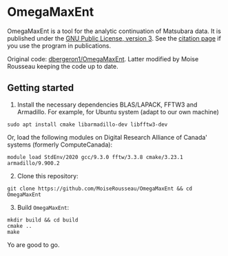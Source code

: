# OmegaMaxEnt

OmegaMaxEnt is a tool for the analytic continuation of Matsubara data. 
It is published under the [GNU Public License, version 3][license]. 
See the [citation page][cite] if you use the program in publications.

Original code: [dbergeron1/OmegaMaxEnt](https://github.com/dbergeron1/OmegaMaxEnt).
Latter modified by Moise Rousseau keeping the code up to date.

## Getting started

1. Install the necessary dependencies BLAS/LAPACK, FFTW3 and Armadillo.
For example, for Ubuntu system (adapt to our own machine)
```
sudo apt install cmake libarmadillo-dev libfftw3-dev
```
Or, load the following modules on Digital Research Alliance of Canada' systems (formerly ComputeCanada):
```
module load StdEnv/2020 gcc/9.3.0 fftw/3.3.8 cmake/3.23.1 armadillo/9.900.2
```

2. Clone this repository:
```
git clone https://github.com/MoiseRousseau/OmegaMaxEnt && cd OmegaMaxEnt
```

3. Build `OmegaMaxEnt`:
```
mkdir build && cd build
cmake ..
make
```

Yo are good to go.

[cite]: https://www.physique.usherbrooke.ca/MaxEnt/index.php?title=Citation
[OME_web]: https://www.physique.usherbrooke.ca/MaxEnt/index.php/Main_Page
[license]: http://www.gnu.org/licenses/gpl.html
